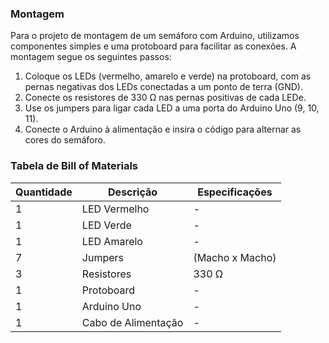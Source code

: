### Montagem

Para o projeto de montagem de um semáforo com Arduino, utilizamos componentes simples e uma protoboard para facilitar as conexões. A montagem segue os seguintes passos:

1. Coloque os LEDs (vermelho, amarelo e verde) na protoboard, com as pernas negativas dos LEDs conectadas a um ponto de terra (GND).
2. Conecte os resistores de 330 Ω nas pernas positivas de cada LEDe.
3. Use os jumpers para ligar cada LED a uma porta do Arduino Uno (9, 10, 11).
4. Conecte o Arduino à alimentação e insira o código para alternar as cores do semáforo.

### Tabela de Bill of Materials

| Quantidade | Descrição               | Especificações     |
|------------|--------------------------|---------------------|
| 1          | LED Vermelho             | -                  |
| 1          | LED Verde                | -                  |
| 1          | LED Amarelo              | -                  |
| 7          | Jumpers                  | (Macho x Macho)    |
| 3          | Resistores               | 330 Ω              |
| 1          | Protoboard               | -                  |
| 1          | Arduino Uno              | -                  |
| 1          | Cabo de Alimentação      | -                  |
